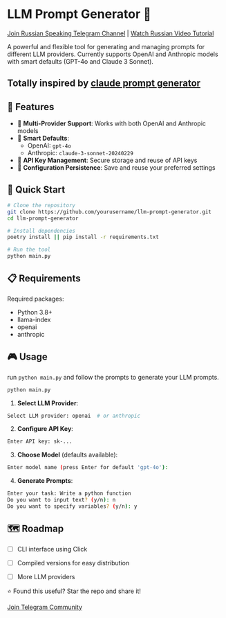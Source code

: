 # LLM Prompt Generator 🤖

[Join Russian Speaking Telegram Channel](https://t.me/pavlin_share) | [Watch Russian Video Tutorial](https://youtu.be/R1evjTkOB_4)

A powerful and flexible tool for generating and managing prompts for different LLM providers. Currently supports OpenAI and Anthropic models with smart defaults (GPT-4o and Claude 3 Sonnet).

Totally inspired by [claude prompt generator](https://colab.research.google.com/drive/1SoAajN8CBYTl79VyTwxtxncfCWlHlyy9)
---

## 🌟 Features

- 🔄 **Multi-Provider Support**: Works with both OpenAI and Anthropic models
- 🎯 **Smart Defaults**: 
  - OpenAI: `gpt-4o`
  - Anthropic: `claude-3-sonnet-20240229`
- 🔑 **API Key Management**: Secure storage and reuse of API keys
- 💾 **Configuration Persistence**: Save and reuse your preferred settings

## 🚀 Quick Start

```bash
# Clone the repository
git clone https://github.com/yourusername/llm-prompt-generator.git
cd llm-prompt-generator

# Install dependencies
poetry install || pip install -r requirements.txt

# Run the tool
python main.py
```

## 📋 Requirements

Required packages:
- Python 3.8+
- llama-index
- openai
- anthropic

## 🎮 Usage

run `python main.py` and follow the prompts to generate your LLM prompts.
```bash
python main.py
```

1. **Select LLM Provider**:
```bash
Select LLM provider: openai  # or anthropic
```

2. **Configure API Key**:
```bash
Enter API key: sk-...
```

3. **Choose Model** (defaults available):
```bash
Enter model name (press Enter for default 'gpt-4o'): 
```

4. **Generate Prompts**:
```bash
Enter your task: Write a python function
Do you want to input text? (y/n): n
Do you want to specify variables? (y/n): y
```

## 🗺️ Roadmap

- [ ] CLI interface using Click
- [ ] Compiled versions for easy distribution
- [ ] More LLM providers


⭐ Found this useful? Star the repo and share it!

[Join Telegram Community](https://t.me/pavlin_share)
